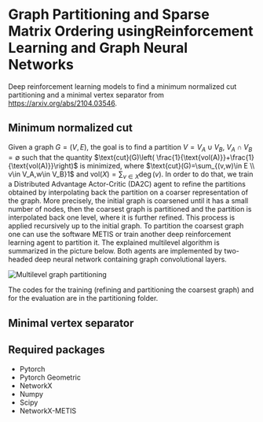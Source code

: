 # Graph Partitioning and Sparse Matrix Ordering usingReinforcement Learning and Graph Neural Networks

Deep reinforcement learning models to find a minimum normalized cut partitioning and a minimal vertex separator from https://arxiv.org/abs/2104.03546.

## Minimum normalized cut

Given a graph $G=(V,E)$, the goal is to find a partition $V=V_A \cup V_B$, $V_A\cap V_B=\emptyset$ such that the quantity $\text{cut}(G)\left( \frac{1}{\text{vol(A)}}+\frac{1}{\text{vol(A)}}\right)$ is minimized, where $\text{cut}(G)=\sum_{(v,w)\in E \\ v\in V_A,w\in V_B}1$ and $\text{vol}(X)=\sum_{v\in X}\deg(v)$. In order to do that, we train a Distributed Advantage Actor-Critic (DA2C) agent to refine the partitions obtained by interpolating back the partition on a coarser representation of the graph. More precisely, the initial graph is coarsened until it has a small number of nodes, then the coarsest graph is partitioned and the partition is interpolated back one level, where it is further refined. This process is applied recursively up to the initial graph. To partition the coarsest graph one can use the software METIS or train another deep reinforcement learning agent to partition it. The explained multilevel algorithm is summarized in the picture below. Both agents are implemented by two-headed deep neural network containing graph convolutional layers.

![Multilevel graph partitioning](/images/coarsening_refining.png)

The codes for the training (refining and partitioning the coarsest graph) and for the evaluation are in the partitioning folder. 

## Minimal vertex separator

## Required packages
- Pytorch
- Pytorch Geometric
- NetworkX
- Numpy
- Scipy
- NetworkX-METIS
